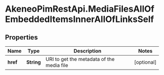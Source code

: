 # AkeneoPimRestApi.MediaFilesAllOfEmbeddedItemsInnerAllOfLinksSelf

## Properties

Name | Type | Description | Notes
------------ | ------------- | ------------- | -------------
**href** | **String** | URI to get the metadata of the media file | [optional] 


